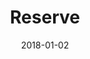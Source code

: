 ---
layout: site
title: "Reserve"
date: 2018-01-02
categories: [community]
version: 1.6.0
major: 1
minor: 6
patch: 0
slug: reserve
link: https://reserve.com/
submitter: lpolepeddi
permalink: /sites/:slug
---